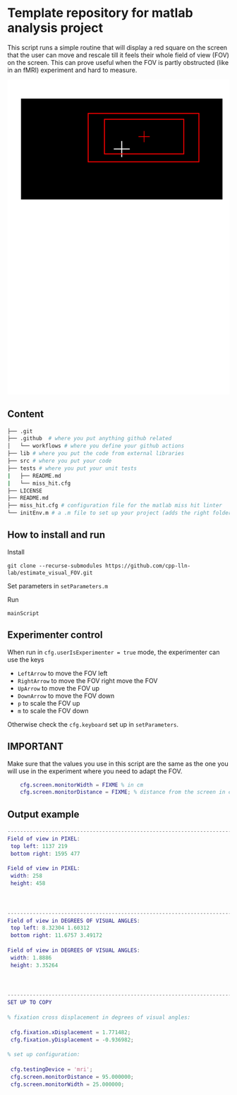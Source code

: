 # Template repository for matlab analysis project

This script runs a simple routine that will display a red square on the screen
that the user can move and rescale till it feels their whole field of view (FOV)
on the screen. This can prove useful when the FOV is partly obstructed (like in
an fMRI) experiment and hard to measure.

![](./images/fov.svg)

## Content

```bash
├── .git
├── .github  # where you put anything github related
│   └── workflows # where you define your github actions
├── lib # where you put the code from external libraries
├── src # where you put your code
├── tests # where you put your unit tests
|   ├── README.md
|   └── miss_hit.cfg
├── LICENSE
├── README.md
├── miss_hit.cfg # configuration file for the matlab miss hit linter
└── initEnv.m # a .m file to set up your project (adds the right folder to the path)
```

## How to install and run

Install

```
git clone --recurse-submodules https://github.com/cpp-lln-lab/estimate_visual_FOV.git
```

Set parameters in `setParameters.m`

Run

```
mainScript
```

## Experimenter control

When run in `cfg.userIsExperimenter = true` mode, the experimenter can use the
keys

- `LeftArrow` to move the FOV left
- `RightArrow` to move the FOV right move the FOV
- `UpArrow` to move the FOV up
- `DownArrow` to move the FOV down
- `p` to scale the FOV up
- `m` to scale the FOV down

Otherwise check the `cfg.keyboard` set up in `setParameters`.
## IMPORTANT

Make sure that the values you use in this script are the same as the one you
will use in the experiment where you need to adapt the FOV.

```matlab
    cfg.screen.monitorWidth = FIXME % in cm
    cfg.screen.monitorDistance = FIXME; % distance from the screen in cm
```


## Output example

```matlab
--------------------------------------------------------------------------------
Field of view in PIXEL:
 top left: 1137 219
 bottom right: 1595 477

Field of view in PIXEL:
 width: 258
 height: 458



--------------------------------------------------------------------------------
Field of view in DEGREES OF VISUAL ANGLES:
 top left: 8.32304 1.60312
 bottom right: 11.6757 3.49172

Field of view in DEGREES OF VISUAL ANGLES:
 width: 1.8886
 height: 3.35264



--------------------------------------------------------------------------------
SET UP TO COPY

% fixation cross displacement in degrees of visual angles:

 cfg.fixation.xDisplacement = 1.771482;
 cfg.fixation.yDisplacement = -0.936982;

% set up configuration:

 cfg.testingDevice = 'mri';
 cfg.screen.monitorDistance = 95.000000;
 cfg.screen.monitorWidth = 25.000000;
```
